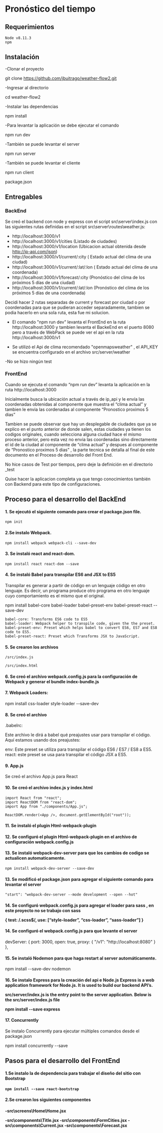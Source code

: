 <H1> Pronóstico del tiempo</H1>

<H2>Requerimientos</H2>

	Node v8.11.3
	npm

 <H2>Instalación</H2>

-Clonar el proyecto

git clone https://github.com/jbuitrago/weather-flow2.git

-Ingresar al directorio

cd weather-flow2

-Instalar las dependencias

npm install

-Para levantar la aplicación se debe ejecutar el comando

npm run dev

-También se puede levantar el server

npm run server

-También se puede levantar el cliente

npm run client


package.json

<H2>Entregables</H2>

<H3>BackEnd</H3>

Se creó el backend con node y express con el script src\server\index.js con las siguientes rutas definidas en el script src\server\routes\weather.js:

- http://localhost:3000/v1  
- http://localhost:3000/v1/cities  (Listado de ciudades)
- http://localhost:3000/v1/location (Ubicacion actual obtenida desde http://ip-api.com/json)
- http://localhost:3000/v1/current/:city ( Estado actual del clima de una ciudad)
- http://localhost:3000/v1/current/:lat/:lon  ( Estado actual del clima de una coordenada)
- http://localhost:3000/v1/forecast/:city  (Pronóstico del clima de los próximos 5 días de una ciudad)
- http://localhost:3000/v1/current/:lat/:lon  (Pronóstico del clima de los próximos 5 días de una coordenada)

Decidi hacer 2 rutas separadas de current y forecast por ciudad o por coordenadas para que se pudieran acceder separadamente, tambien se podia hacerlo en una sola ruta, esta fue mi solucion.

- El comando "npm run dev" levanta el FrontEnd en la ruta http://localhost:3000  y tambien levanta el BackeEnd en el puerto 8080 pero a través de WebPack se puede ver el api en la ruta http://localhost:3000/v1

- Se utilizó el Api de clima recomendado "openmapsweather" , el API_KEY se encuentra configurado en el archivo  src/server/weather

-No se hizo ningún test

<H3>FrontEnd</H3>

Cuando se ejecuta el comando “npm run dev” levanta la aplicación en la ruta http://localhost:3000

Inicialmente busca la ubicación actual a través de ip_api y le envía las coordenadas obtenidas al componente que muestra el “clima  actual” y tambien le envia las cordenadas al componente “Pronostico proximos 5 dias”

Tambien se puede observar que hay un desplegable de ciudades que ya se explico en el punto anterior de donde salen, estas ciudades ya tienen los codigos originales, cuando selecciona alguna ciudad hace el mismo proceso anterior, pero esta vez no envia las coordenadas sino directamente el id de la ciudad al componente de “clima  actual”  y despues al componente de “Pronostico proximos 5 dias” , la parte tecnica se detalla al final de este documento en el Proceso de desarrollo del Front End.

No hice casos de Test por tiempos, pero deje la definición en el directorio _test

Quise hacer la aplicacion completa ya que tengo conocimientos también con Backend para este tipo de configuraciones.

<H2>Proceso para el desarrollo del BackEnd</H2>


<H4>1. Se ejecutó el siguiente comando para  crear el package.json file.</H4>

	npm init

<H4>2.Se instalo Webpack.</H4>

	npm install webpack webpack-cli --save-dev

<H4>3. Se instaló react and react-dom.</H4>

	npm install react react-dom --save

<H4>4. Se instaló Babel para transpilar ES6 and JSX to ES5</H4>

Transpilar es generar a partir de código en un lenguaje código en otro lenguaje. Es decir, un programa produce otro programa en otro lenguaje 		cuyo comportamiento es el mismo que el original.

npm install babel-core babel-loader babel-preset-env babel-preset-react --save-dev

	babel-core: Transforms ES6 code to ES5
	babel-loader: Webpack helper to transpile code, given the the preset.
	babel-preset-env: Preset which helps babel to convert ES6, ES7 and ES8 code to ES5.
	babel-preset-react: Preset which Transforms JSX to JavaScript.

<H4>5. Se crearon los archivos</H4>

	/src/index.js  

	/src/index.html


<H4>6. Se creó el archivo webpack.config.js para la configuración de Webpack y generar el bundle index-bundle.js</H4>


 <H4>7. Webpack Loaders:</H4>

 npm install css-loader style-loader --save-dev



<H4>8. Se creó el archivo</H4>
.babelrc:

Este archivo le dirá a babel qué preajustes usar para transpilar el código.
Aquí estamos usando dos preajustes:

env: 	Este preset se utiliza para transpilar el código ES6 / ES7 / ES8 a ES5.
react: este preset se usa para transpilar el código JSX a ES5.

<H4>9. App.js </H4>

Se creó el archivo App.js para React

<H4>10. Se creó el archivo index.js y index.html</H4>

	import React from "react";
	import ReactDOM from "react-dom";
	import App from "./components/App.js";

	ReactDOM.render(<App />, document.getElementById("root"));


<H4>11. Se instaló el plugin Html-webpack-plugin</H4>



<H4>12. Se configuró el plugin Html-webpack-plugin en el archivo de configuración  webpack.config.js</H4>




<H4>13. Se instaló webpack-dev-server para que los cambios de codigo se actualicen automaticamente.</H4>


	npm install webpack-dev-server --save-dev


<H4>13.  Se modificó el package.json para agregar el siguiente comando para levantar el server </H4>

	"start": "webpack-dev-server --mode development --open --hot"


<H4>14. Se configuró webpack.config.js para agregar el loader para sass , en este proyecto no se trabajo con sass


{
 test: /\.scss$/,
 use: [“style-loader”, “css-loader”, “sass-loader”]
 }

<H4>14. Se configuró el webpack.config.js para que levante el server</H4>

  devServer: {
    port: 3000,
    open: true,
    proxy: {
      "/v1": "http://localhost:8080"
    }
  },


<H4>15. Se instaló Nodemon para que haga restart al server automáticamente.</H4>

npm install --save-dev nodemon


<H4>16. Se instalo Express para la creación del api e Node.js
Express is a web application framework for Node.js. It is used to build our backend API’s.

src/server/index.js is the entry point to the server application. Below is the src/server/index.js file

npm install --save express


<H4>17.  Concurrently</H4>
Se instalo Concurrently para ejecutar múltiples comandos desde el package.json

npm install concurrently --save


<H2>Pasos para el desarrollo del FrontEnd</H2>

<H4>1.Se instalo la de dependencia para trabajar el diseño del sitio con Bootstrap<H4>

	npm install --save react-bootstrap

<H4>2.Se crearon los siguientes componentes<H4>


-src\screens\Home\Home.jsx

-src\components\Title.jsx
-src\components\FormCities.jsx
-src\components\Current.jsx
-src\components\Forecast.jsx

